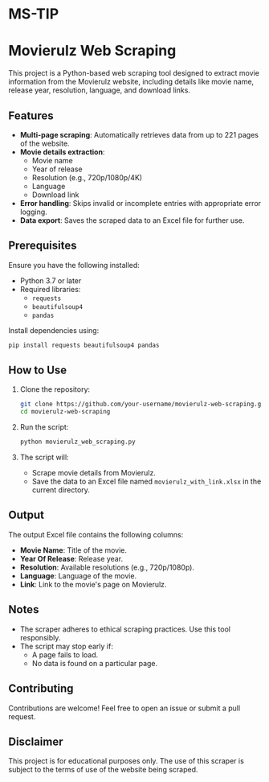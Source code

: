 # MS-TIP
# Movierulz Web Scraping

This project is a Python-based web scraping tool designed to extract movie information from the Movierulz website, including details like movie name, release year, resolution, language, and download links.

## Features

- **Multi-page scraping**: Automatically retrieves data from up to 221 pages of the website.
- **Movie details extraction**:
  - Movie name
  - Year of release
  - Resolution (e.g., 720p/1080p/4K)
  - Language
  - Download link
- **Error handling**: Skips invalid or incomplete entries with appropriate error logging.
- **Data export**: Saves the scraped data to an Excel file for further use.

## Prerequisites

Ensure you have the following installed:

- Python 3.7 or later
- Required libraries:
  - `requests`
  - `beautifulsoup4`
  - `pandas`
    
Install dependencies using:

```bash
pip install requests beautifulsoup4 pandas
```

## How to Use

1. Clone the repository:
   ```bash
   git clone https://github.com/your-username/movierulz-web-scraping.git
   cd movierulz-web-scraping
   ```

2. Run the script:
   ```bash
   python movierulz_web_scraping.py
   ```

3. The script will:
   - Scrape movie details from Movierulz.
   - Save the data to an Excel file named `movierulz_with_link.xlsx` in the current directory.

## Output

The output Excel file contains the following columns:

- **Movie Name**: Title of the movie.
- **Year Of Release**: Release year.
- **Resolution**: Available resolutions (e.g., 720p/1080p).
- **Language**: Language of the movie.
- **Link**: Link to the movie's page on Movierulz.

## Notes

- The scraper adheres to ethical scraping practices. Use this tool responsibly.
- The script may stop early if:
  - A page fails to load.
  - No data is found on a particular page.

## Contributing

Contributions are welcome! Feel free to open an issue or submit a pull request.

## Disclaimer

This project is for educational purposes only. The use of this scraper is subject to the terms of use of the website being scraped.
